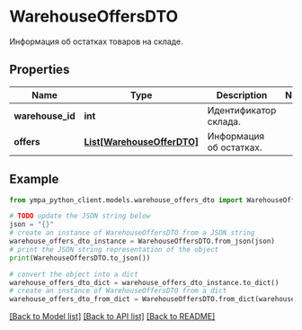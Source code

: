 # WarehouseOffersDTO

Информация об остатках товаров на складе.

## Properties

Name | Type | Description | Notes
------------ | ------------- | ------------- | -------------
**warehouse_id** | **int** | Идентификатор склада. | 
**offers** | [**List[WarehouseOfferDTO]**](WarehouseOfferDTO.md) | Информация об остатках. | 

## Example

```python
from ympa_python_client.models.warehouse_offers_dto import WarehouseOffersDTO

# TODO update the JSON string below
json = "{}"
# create an instance of WarehouseOffersDTO from a JSON string
warehouse_offers_dto_instance = WarehouseOffersDTO.from_json(json)
# print the JSON string representation of the object
print(WarehouseOffersDTO.to_json())

# convert the object into a dict
warehouse_offers_dto_dict = warehouse_offers_dto_instance.to_dict()
# create an instance of WarehouseOffersDTO from a dict
warehouse_offers_dto_from_dict = WarehouseOffersDTO.from_dict(warehouse_offers_dto_dict)
```
[[Back to Model list]](../README.md#documentation-for-models) [[Back to API list]](../README.md#documentation-for-api-endpoints) [[Back to README]](../README.md)


